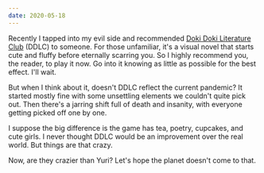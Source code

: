 ```yaml
---
date: 2020-05-18
---
```


Recently I tapped into my evil side and recommended [Doki Doki Literature Club](https://ddlc.moe/) (DDLC) to someone. For those unfamiliar, it's a visual novel that starts cute and fluffy before eternally scarring you. So I highly recommend you, the reader, to play it now. Go into it knowing as little as possible for the best effect. I'll wait.

But when I think about it, doesn't DDLC reflect the current pandemic? It started mostly fine with some unsettling elements we couldn't quite pick out. Then there's a jarring shift full of death and insanity, with everyone getting picked off one by one.

I suppose the big difference is the game has tea, poetry, cupcakes, and cute girls. I never thought DDLC would be an improvement over the real world. But things are that crazy.

Now, are they crazier than Yuri? Let's hope the planet doesn't come to that.
